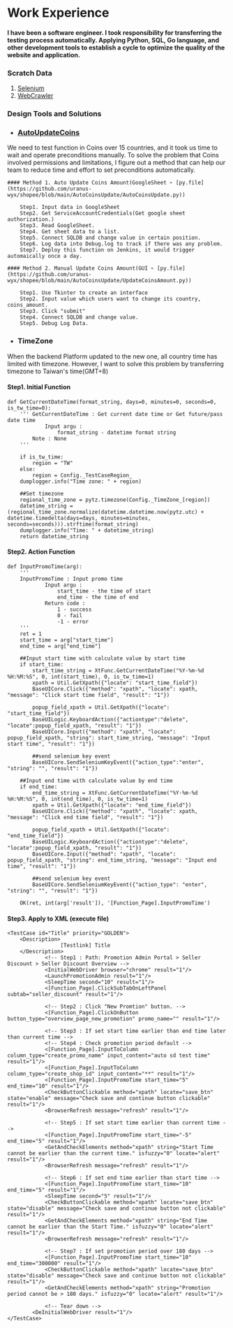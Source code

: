# Work Experience

#### I have been a software engineer. I took responsibility for transferring the testing process automatically. Applying Python, SQL, Go language, and other development tools to establish a cycle to optimize the quality of the website and application.

### Scratch Data
1. [Selenium](https://github.com/uranus-wyx/shopee/blob/main/selenium%20script.py)
2. [WebCrawler](https://github.com/uranus-wyx/shopee/blob/main/crawler.py)

### Design Tools and Solutions

- ### [AutoUpdateCoins](https://github.com/uranus-wyx/shopee/tree/main/AutoCoinsUpdate)
We need to test function in Coins over 15 countries, and it took us time to wait and operate preconditions manually.
To solve the problem that Coins involved permissions and limitations, I figure out a method that can help our team to reduce time and effort to set preconditions automatically.

    #### Method 1. Auto Update Coins Amount(GoogleSheet ➢ [py.file](https://github.com/uranus-wyx/shopee/blob/main/AutoCoinsUpdate/AutoCoinsUpdate.py))

        Step1. Input data in GoogleSheet
        Step2. Get ServiceAccountCredentials(Get google sheet authorization.)
        Step3. Read GoogleSheet.
        Step4. Get sheet data to a list.
        Step5. Connect SQLDB and change value in certain position.
        Step6. Log data into Debug.log to track if there was any problem.
        Step7. Deploy this function on Jenkins, it would trigger automaically once a day.
    
    #### Method 2. Manual Update Coins Amount(GUI ➢ [py.file](https://github.com/uranus-wyx/shopee/blob/main/AutoCoinsUpdate/UpdateCoinsAmount.py))

        Step1. Use Tkinter to create an interface
        Step2. Input value which users want to change its country, coins_amount.
        Step3. Click "submit"
        Step4. Connect SQLDB and change value.
        Step5. Debug Log Data.

* ### TimeZone  
When the backend Platform updated to the new one, all country time has limited with timezone. 
However, I want to solve this problem by transferring timezone to Taiwan's time(GMT+8)

#### Step1. Initial Function
```
def GetCurrentDateTime(format_string, days=0, minutes=0, seconds=0, is_tw_time=0):
    ''' GetCurrentDateTime : Get current date time or Get future/pass date time
            Input argu :
                format_string - datetime format string
        Note : None
    '''

    if is_tw_time:
        region = "TW"
    else:
        region = Config._TestCaseRegion_
    dumplogger.info("Time zone: " + region)

    ##Set timezone
    regional_time_zone = pytz.timezone(Config._TimeZone_[region])
    datetime_string = (regional_time_zone.normalize(datetime.datetime.now(pytz.utc) + datetime.timedelta(days=days, minutes=minutes, seconds=seconds))).strftime(format_string)
    dumplogger.info("Time: " + datetime_string)
    return datetime_string
```

#### Step2. Action Function
```
def InputPromoTime(arg):
    '''
    InputPromoTime : Input promo time
            Input argu :
                start_time - the time of start
                end_time - the time of end
            Return code :
                1 - success
                0 - fail
                -1 - error
    '''
    ret = 1
    start_time = arg["start_time"]
    end_time = arg["end_time"]

    ##Input start time with calculate value by start time
    if start_time:
        start_time_string = XtFunc.GetCurrentDateTime("%Y-%m-%d %H:%M:%S", 0, int(start_time), 0, is_tw_time=1)
        xpath = Util.GetXpath({"locate": "start_time_field"})
        BaseUICore.Click({"method": "xpath", "locate": xpath, "message": "Click start time field", "result": "1"})

        popup_field_xpath = Util.GetXpath({"locate": "start_time_field"})
        BaseUILogic.KeyboardAction({"actiontype":"delete", "locate":popup_field_xpath, "result": "1"})
        BaseUICore.Input({"method": "xpath", "locate": popup_field_xpath, "string": start_time_string, "message": "Input start time", "result": "1"})

        ##send selenium key event
        BaseUICore.SendSeleniumKeyEvent({"action_type":"enter", "string": "", "result": "1"})

    ##Input end time with calculate value by end time
    if end_time:
        end_time_string = XtFunc.GetCurrentDateTime("%Y-%m-%d %H:%M:%S", 0, int(end_time), 0, is_tw_time=1)
        xpath = Util.GetXpath({"locate": "end_time_field"})
        BaseUICore.Click({"method": "xpath", "locate": xpath, "message": "Click end time field", "result": "1"})

        popup_field_xpath = Util.GetXpath({"locate": "end_time_field"})
        BaseUILogic.KeyboardAction({"actiontype":"delete", "locate":popup_field_xpath, "result": "1"})
        BaseUICore.Input({"method": "xpath", "locate": popup_field_xpath, "string": end_time_string, "message": "Input end time", "result": "1"})

        ##send selenium key event
        BaseUICore.SendSeleniumKeyEvent({"action_type": "enter", "string": "", "result": "1"})

    OK(ret, int(arg['result']), '[Function_Page].InputPromoTime')
```

#### Step3. Apply to XML (execute file)
```
<TestCase id="Title" priority="GOLDEN">
	<Description> 
               	 [Testlink] Title
	</Description>
            <!-- Step1 : Path: Promotion Admin Portal > Seller Discount > Seller Discount Overview -->
            <InitialWebDriver browser="chrome" result="1"/>
            <LaunchPromotionAdmin result="1"/>
            <SleepTime second="10" result="1"/>
            <[Function_Page].ClickSubTabOnLeftPanel subtab="seller_discount" result="1"/>

            <!-- Step2 : Click "New Promtion" button. -->
            <[Function_Page].ClickOnButton button_type="overview_page_new_promotion" promo_name="" result="1"/>

            <!-- Step3 : If set start time earlier than end time later than current time -->
            <!-- Step4 : Check promotion period default -->
            <[Function_Page].InputToColumn column_type="create_promo_name" input_content="auto sd test time" result="1"/>
            <[Function_Page].InputToColumn column_type="create_shop_id" input_content="**" result="1"/>
            <[Function_Page].InputPromoTime start_time="5" end_time="10" result="1"/>
            <CheckButtonClickable method="xpath" locate="save_btn" state="enable" message="Check save and continue button clickable" result="1"/>
            <BrowserRefresh message="refresh" result="1"/>
            
            <!-- Step5 : If set start time earlier than current time -->
            <[Function_Page].InputPromoTime start_time="-5" end_time="5" result="1"/>
            <GetAndCheckElements method="xpath" string="Start Time cannot be earlier than the current time." isfuzzy="0" locate="alert" result="1"/>
            <BrowserRefresh message="refresh" result="1"/>

            <!-- Step6 : If set end time earlier than start time -->
            <[Function_Page].InputPromoTime start_time="10" end_time="5" result="1"/>
            <SleepTime second="5" result="1"/>
            <CheckButtonClickable method="xpath" locate="save_btn" state="disable" message="Check save and continue button not clickable" result="1"/>
            <GetAndCheckElements method="xpath" string="End Time cannot be earlier than the Start Time." isfuzzy="0" locate="alert" result="1"/>
            <BrowserRefresh message="refresh" result="1"/>

            <!-- Step7 : If set promotion period over 180 days -->
            <[Function_Page].InputPromoTime start_time="10" end_time="300000" result="1"/>
            <CheckButtonClickable method="xpath" locate="save_btn" state="disable" message="Check save and continue button not clickable" result="1"/>
            <GetAndCheckElements method="xpath" string="Promotion period cannot be > 180 days." isfuzzy="0" locate="alert" result="1"/>

            <!-- Tear down -->
		<DeInitialWebDriver result="1"/>
</TestCase>
```
